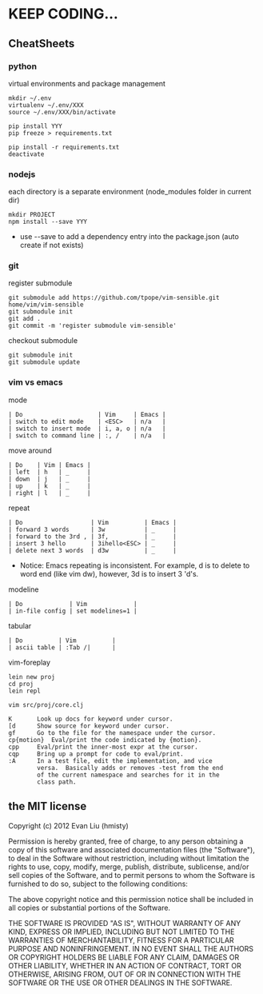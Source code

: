 <!-- vim:set ft=markdown: -->

# KEEP CODING...

## CheatSheets

### python

virtual environments and package management

	mkdir ~/.env
	virtualenv ~/.env/XXX
	source ~/.env/XXX/bin/activate

	pip install YYY
	pip freeze > requirements.txt

	pip install -r requirements.txt
	deactivate

### nodejs

each directory is a separate environment (node\_modules folder in current dir)

	mkdir PROJECT
	npm install --save YYY

* use --save to add a dependency entry into the package.json (auto create if not exists)

### git

register submodule

	git submodule add https://github.com/tpope/vim-sensible.git home/vim/vim-sensible
	git submodule init
	git add .
	git commit -m 'register submodule vim-sensible'

checkout submodule

	git submodule init
	git submodule update

### vim vs emacs

mode

	| Do                     | Vim     | Emacs |
	| switch to edit mode    | <ESC>   | n/a   |
	| switch to insert mode  | i, a, o | n/a   |
	| switch to command line | :, /    | n/a   |

move around

	| Do    | Vim | Emacs |
	| left  | h   | _     |
	| down  | j   | _     |
	| up    | k   | _     |
	| right | l   | _     |

repeat

	| Do                   | Vim          | Emacs |
	| forward 3 words      | 3w           | _     |
	| forward to the 3rd , | 3f,          | _     |
	| insert 3 hello       | 3ihello<ESC> | _     |
	| delete next 3 words  | d3w          | _     |

* Notice: Emacs repeating is inconsistent. For example, <ESC>d is to delete to word end (like vim dw), however, <ESC>3d is to insert 3 'd's.

modeline

	| Do             | Vim             |
	| in-file config | set modelines=1 |

tabular

	| Do          | Vim          |
	| ascii table | :Tab /|      |

vim-foreplay
	
	lein new proj
	cd proj
	lein repl

	vim src/proj/core.clj

	K		Look up docs for keyword under cursor.
	[d		Show source for keyword under cursor.
	gf		Go to the file for the namespace under the cursor.
	cp{motion}	Eval/print the code indicated by {motion}.
	cpp		Eval/print the inner-most expr at the cursor.
	cqp		Bring up a prompt for code to eval/print.
	:A		In a test file, edit the implementation, and vice
			versa.  Basically adds or removes -test from the end
			of the current namespace and searches for it in the
			class path.

the MIT license
---
Copyright (c) 2012 Evan Liu (hmisty)

Permission is hereby granted, free of charge, to any person obtaining a copy
of this software and associated documentation files (the "Software"), to deal
in the Software without restriction, including without limitation the rights
to use, copy, modify, merge, publish, distribute, sublicense, and/or sell
copies of the Software, and to permit persons to whom the Software is
furnished to do so, subject to the following conditions:

The above copyright notice and this permission notice shall be included in
all copies or substantial portions of the Software.

THE SOFTWARE IS PROVIDED "AS IS", WITHOUT WARRANTY OF ANY KIND, EXPRESS OR
IMPLIED, INCLUDING BUT NOT LIMITED TO THE WARRANTIES OF MERCHANTABILITY,
FITNESS FOR A PARTICULAR PURPOSE AND NONINFRINGEMENT. IN NO EVENT SHALL THE
AUTHORS OR COPYRIGHT HOLDERS BE LIABLE FOR ANY CLAIM, DAMAGES OR OTHER
LIABILITY, WHETHER IN AN ACTION OF CONTRACT, TORT OR OTHERWISE, ARISING FROM,
OUT OF OR IN CONNECTION WITH THE SOFTWARE OR THE USE OR OTHER DEALINGS IN
THE SOFTWARE.
